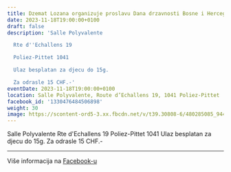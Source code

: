 ```yaml
---
title: Dzemat Lozana organizuje proslavu Dana drzavnosti Bosne i Hercegovine
date: 2023-11-18T19:00:00+0100
draft: false
description: 'Salle Polyvalente

  Rte d''Echallens 19

  Poliez-Pittet 1041

  Ulaz besplatan za djecu do 15g.

  Za odrasle 15 CHF.-'
eventDate: 2023-11-18T19:00:00+0100
location: Salle Polyvalente, Route d’Echallens 19, 1041 Poliez-Pittet
facebook_id: '1330476484506898'
weight: 30
image: https://scontent-ord5-3.xx.fbcdn.net/v/t39.30808-6/480285085_944333661160567_3277375841641556820_n.jpg?_nc_cat=107&ccb=1-7&_nc_sid=9e60e4&_nc_ohc=3tYJjmpvqGwQ7kNvwFzWyYH&_nc_oc=AdmimjdkFEWhKfuaJWvsOzUjRMFpmRG-wbGfz1Ht8MMxJWrTdusd2sgQhSKQGCqcLB4&_nc_zt=23&_nc_ht=scontent-ord5-3.xx&edm=ABTKTjYEAAAA&_nc_gid=EZZ3BRRprpZm4PSYX4bw4w&oh=00_AfZgBku1S6HUfnJQBMeX6S2jSBZGqUHYzGgN-qusjIlq_Q&oe=68CBEC9F
---
```


Salle Polyvalente
Rte d'Echallens 19
Poliez-Pittet 1041
Ulaz besplatan za djecu do 15g.
Za odrasle 15 CHF.-

---

Više informacija na [Facebook-u](https://facebook.com/events/1330476484506898)